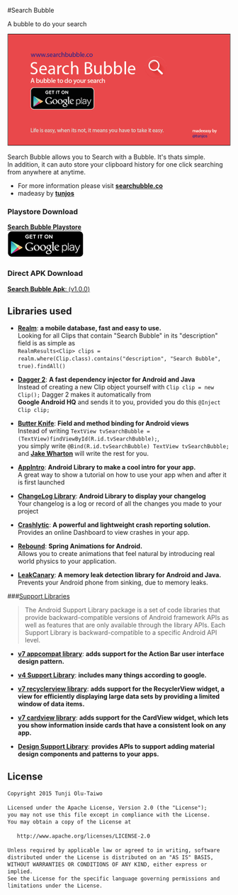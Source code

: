 #Search Bubble

A bubble to do your search

![Search Bubble Banner](art/banner.png)

Search Bubble allows you to Search with a Bubble. It's thats simple.  
In addition, it can auto store your clipboard history for one click searching from anywhere at anytime.

* For more information please visit [**searchubble.co**](http://www.searchbubble.co)
* madeasy by [**tunjos**](http://www.tunjos.co)


### Playstore Download
[**Search Bubble Playstore**](https://play.google.com/store/apps/details?id=com.tunjos.searchbubble)  
[![Get it on Google Play Store](art/playstore.png)](https://play.google.com/store/apps/details?id=com.tunjos.searchbubble)

### Direct APK Download
[**Search Bubble Apk**: (v1.0.0)](apk/SearchBubble-1.0.0.apk)

## Libraries used

- [**Realm**](https://realm.io/): **a mobile database, fast and easy to use.**  
Looking for all Clips that contain "Search Bubble" in its "description" field is as simple as  
```RealmResults<Clip> clips = realm.where(Clip.class).contains("description", "Search Bubble", true).findAll()```

- [**Dagger 2**](http://google.github.io/dagger/): **A fast dependency injector for Android and Java**  
Instead of creating a new Clip object yourself with ```Clip clip = new Clip();```  Dagger 2 makes it automatically from  
**Google Android HQ** and sends it to you, provided you do this ```@Inject Clip clip;```

- [**Butter Knife**](http://jakewharton.github.io/butterknife/): **Field and method binding for Android views**  
 Instead of writing ```TextView tvSearchBubble = (TextView)findViewById(R.id.tvSearchBubble);```,  
 you simply write ```@Bind(R.id.tvSearchBubble) TextView tvSearchBubble;``` and [**Jake Wharton**](http://github.com/jakewharton) will write the rest for you.

- [**AppIntro**](https://github.com/PaoloRotolo/AppIntro): **Android Library to make a cool intro for your app.**  
A great way to show a tutorial on how to use your app when and after it is first launched

- [**ChangeLog Library**](https://github.com/gabrielemariotti/changeloglib): **Android Library to display your changelog**  
Your changelog is a log or record of all the changes you made to your project

- [**Crashlytic**](https://get.fabric.io/crashlytics): **A powerful and lightweight crash reporting solution.**  
    Provides an online Dashboard to view crashes in your app.

- [**Rebound**](https://facebook.github.io/rebound/): **Spring Animations for Android.**  
    Allows you to create animations that feel natural by introducing real world physics to your application.

- [**LeakCanary**](https://github.com/square/leakcanary): **A memory leak detection library for Android and Java.**  
    Prevents your Android phone from sinking, due to memory leaks.


###[Support Libraries](http://developer.android.com/tools/support-library/index.html)
> The Android Support Library package is a set of code libraries that provide backward-compatible versions of Android framework APIs as well as features that are only available through the library APIs. Each Support Library is backward-compatible to a specific Android API level.

- [**v7 appcompat library**](https://developer.android.com/tools/support-library/features.html#v7-appcompat): **adds support for the Action Bar user interface design pattern.**

- [**v4 Support Library**](https://developer.android.com/tools/support-library/features.html#v4): **includes many things according to google.**

- [**v7 recyclerview library**](https://developer.android.com/tools/support-library/features.html#v7-recyclerview): **adds support for the RecyclerView widget, a view for efficiently displaying large data sets by providing a limited window of data items.**

- [**v7 cardview library**](https://developer.android.com/tools/support-library/features.html#v7-cardview): **adds support for the CardView widget, which lets you show information inside cards that have a consistent look on any app.**

- [**Design Support Library**](https://developer.android.com/tools/support-library/features.html#design):  **provides APIs to support adding material design components and patterns to your apps.**

License
-------

    Copyright 2015 Tunji Olu-Taiwo

    Licensed under the Apache License, Version 2.0 (the "License");
    you may not use this file except in compliance with the License.
    You may obtain a copy of the License at

       http://www.apache.org/licenses/LICENSE-2.0

    Unless required by applicable law or agreed to in writing, software
    distributed under the License is distributed on an "AS IS" BASIS,
    WITHOUT WARRANTIES OR CONDITIONS OF ANY KIND, either express or implied.
    See the License for the specific language governing permissions and
    limitations under the License.
